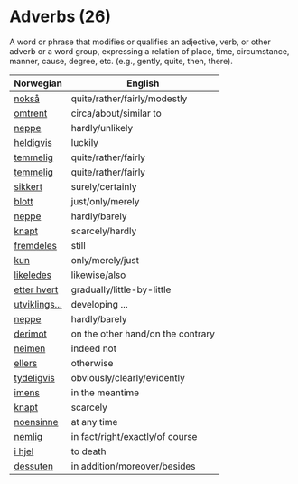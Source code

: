 # Adverbs (26)

A word or phrase that modifies or qualifies an adjective, verb, or other adverb or a word group, expressing a relation of place, time, circumstance, manner, cause, degree, etc. (e.g., gently, quite, then, there).

| Norwegian | English |
| --- | --- |
| [nokså](https://www.ordnett.no/search?language=no&phrase=nokså) | quite/rather/fairly/modestly |
| [omtrent](https://www.ordnett.no/search?language=no&phrase=omtrent) | circa/about/similar to |
| [neppe](https://www.ordnett.no/search?language=no&phrase=neppe) | hardly/unlikely |
| [heldigvis](https://www.ordnett.no/search?language=no&phrase=heldigvis) | luckily |
| [temmelig](https://www.ordnett.no/search?language=no&phrase=temmelig) | quite/rather/fairly |
| [temmelig](https://www.ordnett.no/search?language=no&phrase=temmelig) | quite/rather/fairly |
| [sikkert](https://www.ordnett.no/search?language=no&phrase=sikkert) | surely/certainly |
| [blott](https://www.ordnett.no/search?language=no&phrase=blott) | just/only/merely |
| [neppe](https://www.ordnett.no/search?language=no&phrase=neppe) | hardly/barely |
| [knapt](https://www.ordnett.no/search?language=no&phrase=knapt) | scarcely/hardly |
| [fremdeles](https://www.ordnett.no/search?language=no&phrase=fremdeles) | still |
| [kun](https://www.ordnett.no/search?language=no&phrase=kun) | only/merely/just |
| [likeledes](https://www.ordnett.no/search?language=no&phrase=likeledes) | likewise/also |
| [etter hvert](https://www.ordnett.no/search?language=no&phrase=etter%20hvert) | gradually/little-by-little |
| [utviklings...](https://www.ordnett.no/search?language=no&phrase=utviklings...) | developing ... |
| [neppe](https://www.ordnett.no/search?language=no&phrase=neppe) | hardly/barely |
| [derimot](https://www.ordnett.no/search?language=no&phrase=derimot) | on the other hand/on the contrary |
| [neimen](https://www.ordnett.no/search?language=no&phrase=neimen) | indeed not |
| [ellers](https://www.ordnett.no/search?language=no&phrase=ellers) | otherwise |
| [tydeligvis](https://www.ordnett.no/search?language=no&phrase=tydeligvis) | obviously/clearly/evidently |
| [imens](https://www.ordnett.no/search?language=no&phrase=imens) | in the meantime |
| [knapt](https://www.ordnett.no/search?language=no&phrase=knapt) | scarcely |
| [noensinne](https://www.ordnett.no/search?language=no&phrase=noensinne) | at any time |
| [nemlig](https://www.ordnett.no/search?language=no&phrase=nemlig) | in fact/right/exactly/of course |
| [i hjel](https://www.ordnett.no/search?language=no&phrase=i%20hjel) | to death |
| [dessuten](https://www.ordnett.no/search?language=no&phrase=dessuten) | in addition/moreover/besides |

